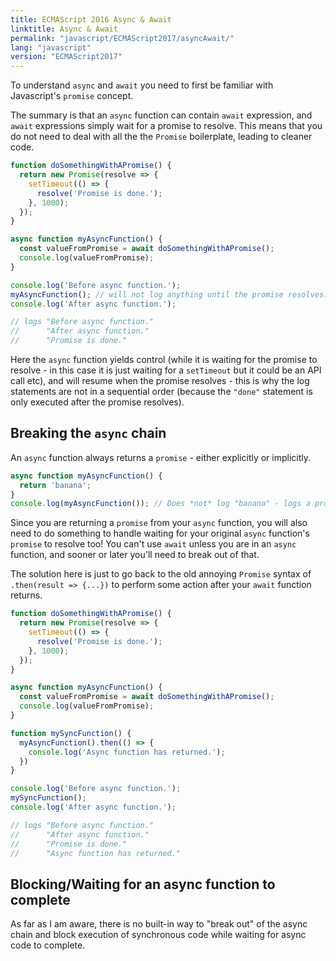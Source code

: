 ```yaml
---
title: ECMAScript 2016 Async & Await
linktitle: Async & Await
permalink: "javascript/ECMAScript2017/asyncAwait/"
lang: "javascript"
version: "ECMAScript2017"
---
```


To understand `async` and `await` you need to first be familiar with
Javascript's `promise` concept.

The summary is that an `async` function can contain `await` expression, and
`await` expressions simply wait for a promise to resolve. This means that you
do not need to deal with all the the `Promise` boilerplate, leading to cleaner
code.

```javascript
function doSomethingWithAPromise() {
  return new Promise(resolve => {
    setTimeout(() => {
      resolve('Promise is done.');
    }, 1000);
  });
}

async function myAsyncFunction() {
  const valueFromPromise = await doSomethingWithAPromise();
  console.log(valueFromPromise);
}

console.log('Before async function.');
myAsyncFunction(); // will not log anything until the promise resolves.
console.log('After async function.');

// logs "Before async function."
//      "After async function."
//      "Promise is done."
```

Here the `async` function yields control (while it is waiting for the promise to
resolve - in this case it is just waiting for a `setTimeout` but it could be an
API call etc), and will resume when the promise resolves - this is why the log
statements are not in a sequential order (because the `"done"` statement is only
executed after the promise resolves).

## Breaking the `async` chain

An `async` function always returns a `promise` - either explicitly or implicitly.

```javascript
async function myAsyncFunction() {
  return 'banana';
}
console.log(myAsyncFunction()); // Does *not* log "banana" - logs a promise object.
```

Since you are returning a `promise` from your `async` function, you will also
need to do something to handle waiting for your original `async` function's
`promise` to resolve too!  You can't use `await` unless you are in an `async`
function, and sooner or later you'll need to break out of that.

The solution here is just to go back to the old annoying `Promise` syntax of `.then(result => {...})` to
perform some action after your `await` function returns.

```javascript
function doSomethingWithAPromise() {
  return new Promise(resolve => {
    setTimeout(() => {
      resolve('Promise is done.');
    }, 1000);
  });
}

async function myAsyncFunction() {
  const valueFromPromise = await doSomethingWithAPromise();
  console.log(valueFromPromise);
}

function mySyncFunction() {
  myAsyncFunction().then(() => {
    console.log('Async function has returned.');
  })
}

console.log('Before async function.');
mySyncFunction();
console.log('After async function.');

// logs "Before async function."
//      "After async function."
//      "Promise is done."
//      "Async function has returned."
```

## Blocking/Waiting for an async function to complete

As far as I am aware, there is no built-in way to "break out" of the async chain and block
execution of synchronous code while waiting for async code to complete.
